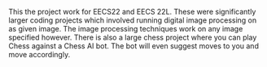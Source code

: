 This the project work for EECS22 and EECS 22L. These were significantly larger coding projects which involved running digital image processing on as given image. The image processing techniques work on any image specified however. 
There is also a large chess project where you can play Chess against a Chess AI bot. The bot will even suggest moves to you and move accordingly.
